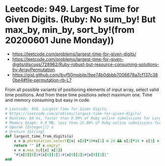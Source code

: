 # Leetcode: 949. Largest Time for Given Digits. (Ruby: No sum_by! But max_by, min_by, sort_by!(from 20200601 June Monday))

- https://leetcode.com/problems/largest-time-for-given-digits/
- https://leetcode.com/problems/largest-time-for-given-digits/discuss/728962/Ruby-robust-but-resource-consuming-solutions-by-ArrayPermutation.
- https://gist.github.com/lbvf50mobile/9ee74b0dbbb7006678a7cf137c380be4#file-permutation-rb-L7

From all possible variants of positioning elements of input array, select valid time positions. And from these time positions select maximum one.
Time and memory consuming but easy in code.

```Ruby
# Leetcode: 949. Largest Time for Given Digits.
# https://leetcode.com/problems/largest-time-for-given-digits/
# Runtime: 84 ms, faster than 9.09% of Ruby online submissions for Largest Time for Given Digits.
# Memory Usage: 9.9 MB, less than 25.00% of Ruby online submissions for Largest Time for Given Digits.
# @param {Integer[]} a
# @return {String}
def largest_time_from_digits(a)
    x = a.permutation.select{|x| x[0]*10+x[1] < 24 && x[2]*10 + x[3] < 59}.map{|x| [x,60*(x[0]*10+x[1]) + x[2]*10+x[3]]}
    return "" if x.empty?
    x = x.max_by{|x| x[1]}
    "#{x[0][0]}#{x[0][1]}:#{x[0][2]}#{x[0][3]}"
end
```